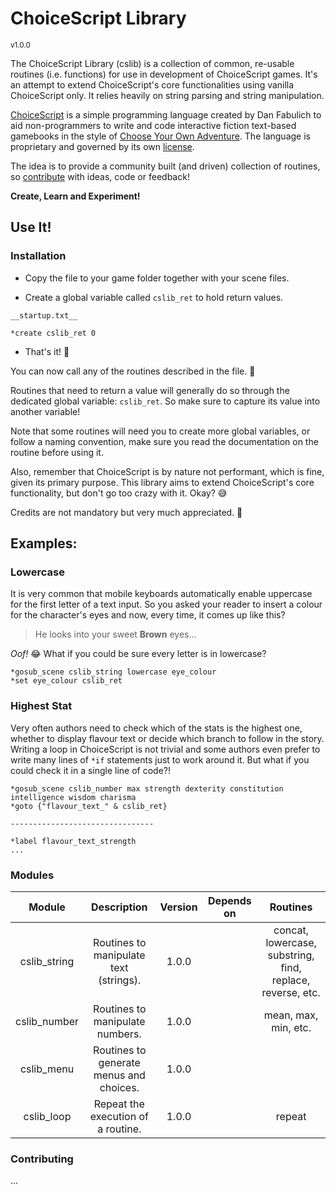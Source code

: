 # ChoiceScript Library
<small>v1.0.0</small>

The ChoiceScript Library (cslib) is a collection of common, re-usable routines (i.e. functions) for use in development of ChoiceScript games. It's an attempt to extend ChoiceScript's core functionalities using vanilla ChoiceScript only. It relies heavily on string parsing and string manipulation.

[ChoiceScript](https://github.com/dfabulich/choicescript) is a simple programming language created by Dan Fabulich to aid non-programmers to write and code interactive fiction text-based gamebooks in the style of [Choose Your Own Adventure](https://en.wikipedia.org/wiki/Choose_Your_Own_Adventure). The language is proprietary and governed by its own [license](https://github.com/dfabulich/choicescript/blob/master/LICENSE.txt).

The idea is to provide a community built (and driven) collection of routines, so [contribute](#-contributing) with ideas, code or feedback!

**Create, Learn and Experiment!**

## Use It!

### Installation
- Copy the file to your game folder together with your scene files.

- Create a global variable called `cslib_ret` to hold return values.

```
__startup.txt__

*create cslib_ret 0
```

- That's it! :partying_face:

You can now call any of the routines described in the file. :muscle:

Routines that need to return a value will generally do so through the dedicated global variable: `cslib_ret`. So make sure to capture its value into another variable!

Note that some routines will need you to create more global variables, or follow a naming convention, make sure you read the documentation on the routine before using it.

Also, remember that ChoiceScript is by nature not performant, which is fine, given its primary purpose. This library aims to extend ChoiceScript's core functionality, but don't go too crazy with it. Okay? :sweat_smile:

Credits are not mandatory but very much appreciated. :pray:


## Examples:
### Lowercase

It is very common that mobile keyboards automatically enable uppercase for the first letter of a text input. So you asked your reader to insert a colour for the character's eyes and now, every time, it comes up like this? 

> He looks into your sweet **Brown** eyes…

*Oof!* :joy: What if you could be sure every letter is in lowercase?

```choicescript
*gosub_scene cslib_string lowercase eye_colour
*set eye_colour cslib_ret
```

### Highest Stat

Very often authors need to check which of the stats is the highest one, whether to display flavour text or decide which branch to follow in the story. Writing a loop in ChoiceScript is not trivial and some authors even prefer to write many lines of `*if` statements just to work around it. But what if you could check it in a single line of code?!

```
*gosub_scene cslib_number max strength dexterity constitution intelligence wisdom charisma
*goto {"flavour_text_" & cslib_ret}

--------------------------------

*label flavour_text_strength
...
```

### Modules

|    Module    |               Description               | Version | Depends on |                          Routines                          |
|:------------:|:---------------------------------------:|:-------:|:----------:|:----------------------------------------------------------:|
| cslib_string | Routines to manipulate text (strings).  |  1.0.0  |            | concat, lowercase, substring, find, replace, reverse, etc. |
| cslib_number |     Routines to manipulate numbers.     |  1.0.0  |            |                    mean, max, min, etc.                    |
|  cslib_menu  | Routines to generate menus and choices. |  1.0.0  |            |                                                            |
|  cslib_loop  |   Repeat the execution of a routine.    |  1.0.0  |            |                           repeat                           |

### Contributing
...